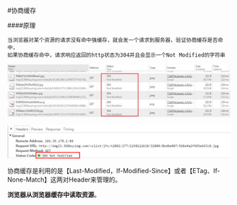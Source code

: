 #协商缓存

####原理

```
当浏览器对某个资源的请求没有命中强缓存，就会发一个请求到服务器，验证协商缓存是否命中，
如果协商缓存命中，请求响应返回的http状态为304并且会显示一个Not Modified的字符串
```
![](/assets/negotiate-cache.jpg)

![](/assets/negotiate-cache-reponse.png)

协商缓存是利用的是【Last-Modified，If-Modified-Since】或者【ETag、If-None-Match】这两对Header来管理的。

**浏览器从浏览器缓存中读取资源**。


